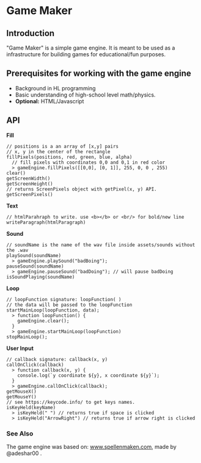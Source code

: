 # Game Maker

## Introduction

"Game Maker" is a simple game engine.
It is meant to be used as a infrastructure for building games for educational/fun purposes.

## Prerequisites for working with the game engine

- Background in HL programming
- Basic understanding of high-school level math/physics.
- **Optional:** HTML/Javascript

## API

**Fill**

```
// positions is a an array of [x,y] pairs
// x, y in the center of the rectangle
fillPixels(positions, red, green, blue, alpha)
  // fill pixels with coordinates 0,0 and 0,1 in red color
  > gameEngine.fillPixels([[0,0], [0, 1]], 255, 0, 0 , 255)
clear()
getScreenWidth()
getScreenHeight()
// returns ScreenPixels object with getPixel(x, y) API.
getScreenPixels()
```

**Text**

```
// htmlParahraph to write. use <b></b> or <br/> for bold/new line
writeParagraph(htmlParagraph)
```

**Sound**

```
// soundName is the name of the wav file inside assets/sounds without the .wav
playSound(soundName)
  > gameEngine.playSound("badBoing");
pauseSound(soundName)
  > gameEngine.pauseSound("badDoing"); // will pause badDoing 
isSoundPlaying(soundName)
```

**Loop**

```
// loopFunction signature: loopFunction( )
// the data will be passed to the loopFunction
startMainLoop(loopFunction, data);
  > function loopFunction() {
    gameEngine.clear();
  }
  > gameEngine.startMainLoop(loopFunction)
stopMainLoop();
```

**User Input**

```
// callback signature: callback(x, y)
callOnClick(callback)
  > function callback(x, y) {
    console.log(`y coordinate ${y}, x coordinate ${y}`);
  }
  > gameEngine.callOnClick(callback);
getMouseX()
getMouseY()
// see https://keycode.info/ to get keys names.
isKeyHeld(keyName)
  > isKeyHeld(" ") // returns true if space is clicked
  > isKeyHeld("ArrowRight") // returns true if arrow right is clicked
```

### See Also

The game engine was based on: www.spellenmaken.com, made by @adeshar00 .
